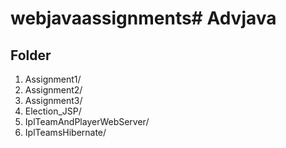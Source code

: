 # webjavaassignments# Advjava

## Folder

1. Assignment1/
2. Assignment2/
3. Assignment3/
4. Election_JSP/
5. IplTeamAndPlayerWebServer/
6. IplTeamsHibernate/

